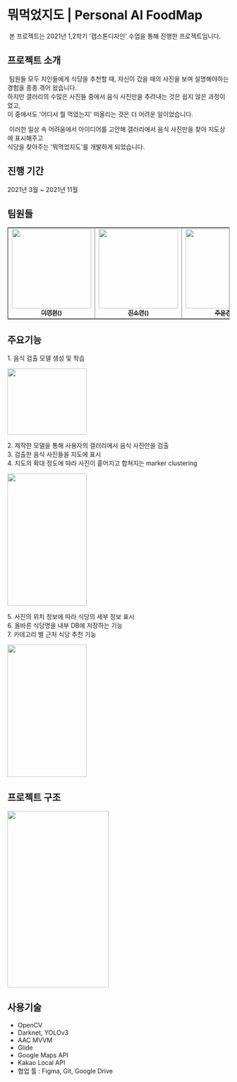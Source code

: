 # 뭐먹었지도 | Personal AI FoodMap
<p>&nbsp;본 프로젝트는 2021년 1,2학기 '캡스톤디자인' 수업을 통해 진행한 프로젝트입니다. </p>

## 프로젝트 소개
<p>&nbsp;팀원들 모두 지인들에게 식당을 추천할 때, 자신이 갔을 때의 사진을 보며 설명해야하는 경험을 종종 겪어 왔습니다. <br>
하지만 갤러리의 수많은 사진들 중에서 음식 사진만을 추려내는 것은 쉽지 않은 과정이었고, <br>
이 중에서도 '어디서 뭘 먹었는지' 떠올리는 것은 더 어려운 일이었습니다. </p>

<p>&nbsp;이러한 일상 속 어려움에서 아이디어를 고안해 갤러리에서 음식 사진만을 찾아 지도상에 표시해주고 <br>
식당을 찾아주는 '뭐먹었지도'를 개발하게 되었습니다.</p> 

## 진행 기간
2021년 3월 ~ 2021년 11월

## 팀원들
<table align="center" border="1.5" bordercolor="gray">
    <tr>
        <td align="center"><a href="https://github.com/Ryeoryeon"><img src="https://avatars3.githubusercontent.com/u/50348995?s=500&u=7484588e133e5efa66f6cd14dac2417a90a4f598&v=4" width="180px;" alt=""/><br/><sub><b>이영현()</b></sub></a></td>
        <td align="center"><a href="https://github.com/jinjinzara"><img src="https://avatars.githubusercontent.com/u/82082271?v=4" width="180px;" alt=""/><br/><sub><b>진소연()</b></sub></a></td>
        <td align="center"><a href="https://github.com/gemiJ"><img src="https://avatars.githubusercontent.com/u/30407907?v=4" width="180px;" alt=""/><br/><sub><b>주윤겸()</b></sub></a></td>
    </tr>
</table>

## 주요기능
<p> 1. 음식 검출 모델 생성 및 학습 </p>
<img src="https://user-images.githubusercontent.com/30407907/141249744-4f231ad1-2819-4ab3-bdb9-c890950bd393.png"  width="180" height="150" /> 
<p> 2. 제작한 모델을 통해 사용자의 갤러리에서 음식 사진만을 검출 <br>
3. 검출한 음식 사진들을 지도에 표시 <br>
4. 지도의 확대 정도에 따라 사진이 흩어지고 합쳐지는 marker clustering </p>
<img src="https://user-images.githubusercontent.com/30407907/141252951-497b84b5-48a7-464d-a1bf-f72dd81f4fff.gif"  width="180" height="300" />
<p>
5. 사진의 위치 정보에 따라 식당의 세부 정보 표시 <br>
6. 올바른 식당명을 내부 DB에 저장하는 기능 <br>
7. 카테고리 별 근처 식당 추천 기능 </p>
<img src="https://user-images.githubusercontent.com/30407907/141254268-38251d51-2004-4251-afa2-20c5b05b472c.png"  width="180" height="300" /> 

## 프로젝트 구조
<img src="https://user-images.githubusercontent.com/30407907/141255718-9521fc9a-dbe1-484d-b0e4-3e128bc47d44.png"  width="230" height="400" /> 

## 사용기술
+ OpenCV
+ Darknet, YOLOv3
+ AAC MVVM
+ Glide
+ Google Maps API
+ Kakao Local API
+ 협업 툴 : Figma, Git, Google Drive
